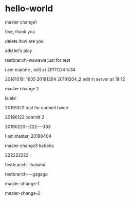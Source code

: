 # hello-world
master change1

fine, thank you

delete how are you

add let's play

testbranch-wawawa
just for test

i am readme , edit at 2017/2/4 5:34

20181019: 1605
20181204
20181204_2 edit in server at 18:12

master change 2

lalalal

20191022 test for commit twice

20190122 commit 2

20190220--222---333

I am master, 20190404

master change3
hahaha 

222222222

testbranch--hahaha

testbranch---gagaga

master-change-1

master-change-2